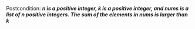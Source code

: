 Postcondition: ***n is a positive integer, k is a positive integer, and nums is a list of n positive integers. The sum of the elements in nums is larger than k***